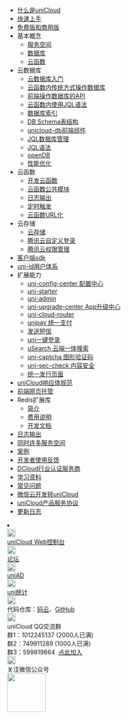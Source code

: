 * [什么是uniCloud](uniCloud/README.md)
* [快速上手](uniCloud/quickstart.md)
* [免费版和商用版](uniCloud/price.md)
* 基本概念
  * [服务空间](uniCloud/concepts/space.md)
  * [数据库](uniCloud/concepts/database.md)
  * [云函数](uniCloud/concepts/cloudfunction.md)
* 云数据库
  * [云数据库入门](uniCloud/hellodb.md)
  * [云函数内传统方式操作数据库](uniCloud/cf-database.md)
  * [前端操作数据库的API](uniCloud/clientdb.md)
  * [云函数内使用JQL语法](uniCloud/jql-cloud.md)
  * [数据库索引](uniCloud/db-index.md)
  * [DB Schema表结构](uniCloud/schema.md)
  * [unicloud-db前端组件](uniCloud/unicloud-db.md)
  * [JQL数据库管理](uniCloud/jql-runner.md)
  * [JQL语法](uniCloud/jql.md)
  * [openDB](https://gitee.com/dcloud/opendb)
  * [性能优化](uniCloud/db-performance.md)
* 云函数
  * [开发云函数](uniCloud/cf-functions.md)
  * [云函数公共模块](uniCloud/cf-common.md)
  * [日志输出](uniCloud/cf-logger.md)
  * [定时触发](uniCloud/trigger.md)
  * [云函数URL化](uniCloud/http.md)
* 云存储
  * [云存储](uniCloud/storage.md)
  * [腾讯云自定义登录](uniCloud/authentication.md)
  * [腾讯云权限管理](uniCloud/policy-tcb.md)
* [客户端sdk](uniCloud/client-sdk.md)
* [uni-id用户体系](uniCloud/uni-id.md)
* 扩展能力
  * [uni-config-center 配置中心](https://ext.dcloud.net.cn/plugin?id=4425)
  * [uni-starter](https://ext.dcloud.net.cn/plugin?id=5057)
  * [uni-admin](uniCloud/admin.md)
  * [uni-upgrade-center App升级中心](uniCloud/upgrade-center.md)
  * [uni-cloud-router](uniCloud/uni-cloud-router.md)
  * [unipay 统一支付](uniCloud/unipay.md)
  * [发送短信](uniCloud/send-sms.md)
  * [uni一键登录](uniCloud/univerify.md)
  * [uSearch 云端一体搜索](https://ext.dcloud.net.cn/plugin?id=3851)
  * [uni-captcha 图形验证码](https://ext.dcloud.net.cn/plugin?id=4048)
  * [uni-sec-check 内容安全](https://ext.dcloud.net.cn/plugin?id=5460)
  * [统一发行页面](https://uniapp.dcloud.io/m3w)
* [uniCloud响应体规范](uniCloud/unicloud-response-format.md)
* [前端网页托管](uniCloud/hosting.md)
* Redis扩展库
  * [简介](uniCloud/redis-introduction.md)
  * [费用说明](uniCloud/redis-buy.md)
  * [开发文档](uniCloud/redis.md)
* [日志输出](uniCloud/cf-logger.md)
* [同时连多服务空间](uniCloud/init.md)
* [案例](uniCloud/resource.md)
* [开发者使用反馈](uniCloud/feedback.md)
* [DCloud行业认证服务商](https://ask.dcloud.net.cn/article/39388)
* [学习资料](uniCloud/learning.md)
* [常见问题](uniCloud/faq.md)
* [微信云开发转uniCloud](uniCloud/wx2unicloud.md)
* [uniCloud产品服务协议](uniCloud/agreement.md)
* [更新日志](uniCloud/release.md)
<li></li>
<div class="contact-box">
  <a href="//unicloud.dcloud.net.cn" target="_blank" class="contact-item">
  	<img src="https://bjetxgzv.cdn.bspapp.com/VKCEYUGU-uni-app-doc/7962e8e0-4f2d-11eb-a16f-5b3e54966275.jpg" width="20" height="20"/>
  	<div class="contact-smg">
  		<div>uniCloud Web控制台</div>
  	</div>
  </a>
  <a href="//ask.dcloud.net.cn/explore/" target="_blank" class="contact-item">
  	<img src="https://bjetxgzv.cdn.bspapp.com/VKCEYUGU-uni-app-doc/73fc4f90-4f2d-11eb-a16f-5b3e54966275.png" width="20" height="20"/>
  	<div class="contact-smg">
  		<div>论坛</div>
  	</div>
  </a>
  <a href="https://uniad.dcloud.net.cn" target="_blank" class="contact-item">
    <img src="https://bjetxgzv.cdn.bspapp.com/VKCEYUGU-uni-app-doc/765d9820-4f2d-11eb-bd01-97bc1429a9ff.png" width="20" height="20"/>
    <div class="contact-smg">
      <div>uniAD</div>
    </div>
  </a>
  <a href="https://tongji.dcloud.net.cn/" target="_blank" class="contact-item">
    <img src="https://bjetxgzv.cdn.bspapp.com/VKCEYUGU-uni-app-doc/77159d80-4f2d-11eb-a16f-5b3e54966275.png" width="20" height="20"/>
    <div class="contact-smg">
      <div>uni统计</div>
    </div>
  </a>
	<div class="contact-item">
		<img src="https://bjetxgzv.cdn.bspapp.com/VKCEYUGU-uni-app-doc/74cda950-4f2d-11eb-a16f-5b3e54966275.png" width="20" height="20"/>
		<div class="contact-smg">
			<div>
	      代码仓库：<a href="https://gitee.com/dcloud/uni-app" target="_blank">码云</a>、<a href="http://github.com/dcloudio/uni-app" target="_blank">GitHub</a>
	    </div>
		</div>
	</div>
	<div class="contact-item">
	  <img src="https://bjetxgzv.cdn.bspapp.com/VKCEYUGU-uni-app-doc/759713d0-4f2d-11eb-a16f-5b3e54966275.png" width="20" height="20"/>
	  <div class="contact-smg">
	  <div>uniCloud QQ交流群</div>
	  <div>群1：1012245137 (2000人已满)</div>
    <div>群2：749911289 (1000人已满)</div>
    <div>群3：599819864 &nbsp;<a target="_blank" href="//qm.qq.com/cgi-bin/qm/qr?k=5iPtQlJt8cxKSwHEpMqcdDYwDX8Xk0dR&jump_from=webapi">点此加入</a></div>
	  </div>
	</div>
  <div class="contact-item">
  	<img src="https://bjetxgzv.cdn.bspapp.com/VKCEYUGU-uni-app-doc/77df7d30-4f2d-11eb-bd01-97bc1429a9ff.png" width="20" height="20"/>
  	<div class="contact-smg">
  		<div>关注微信公众号</div>
  		<img src="https://bjetxgzv.cdn.bspapp.com/VKCEYUGU-uni-app-doc/78a8e7b0-4f2d-11eb-8ff1-d5dcf8779628.jpg" width="90" height="90"/>
  	</div>
  </div>
</div>
